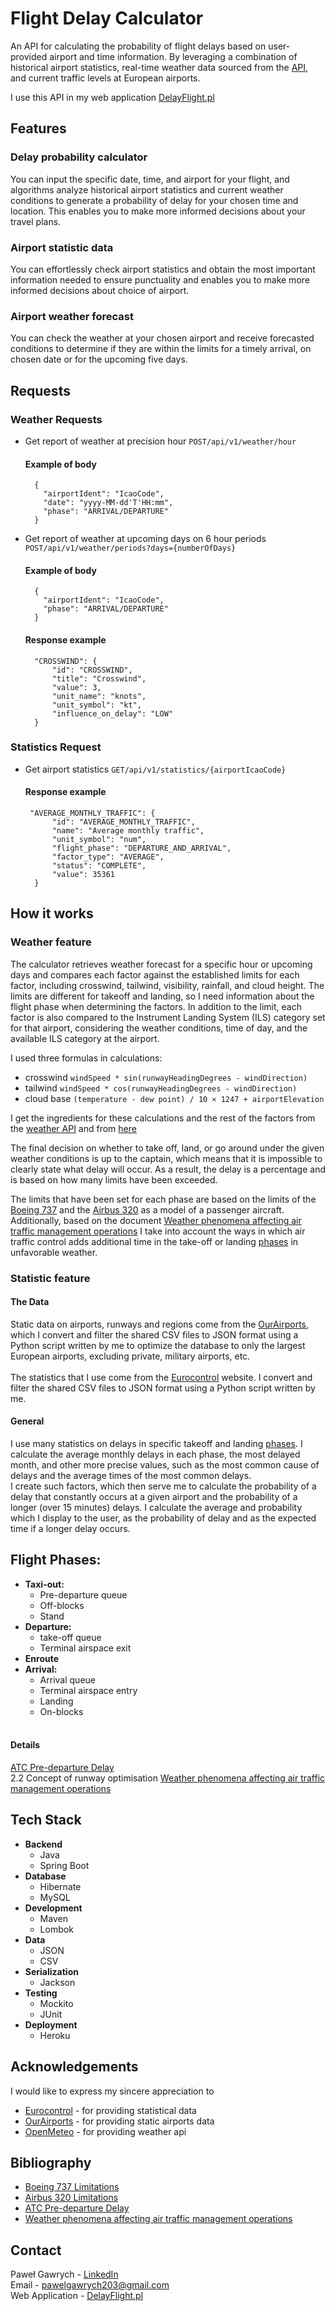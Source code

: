 # Flight Delay Calculator

An API for calculating the probability of flight delays based on user-provided airport and time information. By leveraging a combination of historical airport statistics, real-time weather data sourced from the [API](#acknowledgements), and current traffic levels at European airports.

I use this API in my web application [DelayFlight.pl](https://www.delayflight.pl)

## Features
  ### Delay probability calculator
  You can input the specific date, time, and airport for your flight, and algorithms analyze historical airport statistics and current weather conditions to generate a probability of delay for your chosen time and location. This enables you to make more informed decisions about your travel plans.
  
  ### Airport statistic data
  You can effortlessly check airport statistics and obtain the most important information needed to ensure punctuality and enables you to make more informed decisions about choice of airport.
  
  ### Airport weather forecast
  You can check the weather at your chosen airport and receive forecasted conditions to determine if they are within the limits for a timely arrival, on chosen date or for the upcoming five days.

## Requests
  ### Weather Requests
  * Get report of weather at precision hour `POST/api/v1/weather/hour`
  
    #### Example of body 
    ```
      {
        "airportIdent": "IcaoCode",
        "date": "yyyy-MM-dd'T'HH:mm",
        "phase": "ARRIVAL/DEPARTURE"
      }
    ```
* Get report of weather at upcoming days on 6 hour periods `POST/api/v1/weather/periods?days={numberOfDays}`

  #### Example of body
    ```
      {
        "airportIdent": "IcaoCode",
        "phase": "ARRIVAL/DEPARTURE"
      }
    ```

  #### Response example

  ```
    "CROSSWIND": {
        "id": "CROSSWIND",
        "title": "Crosswind",
        "value": 3,
        "unit_name": "knots",
        "unit_symbol": "kt",
        "influence_on_delay": "LOW"
    }
  ```

### Statistics Request
* Get airport statistics `GET/api/v1/statistics/{airportIcaoCode}`

  #### Response example
  
  ```
   "AVERAGE_MONTHLY_TRAFFIC": {
        "id": "AVERAGE_MONTHLY_TRAFFIC",
        "name": "Average monthly traffic",
        "unit_symbol": "num",
        "flight_phase": "DEPARTURE_AND_ARRIVAL",
        "factor_type": "AVERAGE",
        "status": "COMPLETE",
        "value": 35361
    }
  ```

## How it works
  ### Weather feature
  The calculator retrieves weather forecast for a specific hour or upcoming days and compares each factor against the established limits for each factor, including crosswind, tailwind, visibility, rainfall, and cloud height. The limits are different for takeoff and landing, so I need information about the flight phase when determining the factors. In addition to the limit, each factor is also compared to the Instrument Landing System (ILS) category set for that airport, considering the weather conditions, time of day, and the available ILS category at the airport.

  I used three formulas in calculations:
  * crosswind `windSpeed * sin(runwayHeadingDegrees - windDirection)`
  * tailwind `windSpeed * cos(runwayHeadingDegrees - windDirection)`
  * cloud base `(temperature - dew point) / 10 × 1247 + airportElevation`

  I get the ingredients for these calculations and the rest of the factors from the [weather API](#acknowledgements) and from [here](#the-data)


  The final decision on whether to take off, land, or go around under the given weather conditions is up to the captain, which means that it is impossible to clearly state what delay will occur. As a result, the delay is a percentage and is based on how many limits have been exceeded.

  The limits that have been set for each phase are based on the limits of the [Boeing 737](#bibliography) and the [Airbus 320](#bibliography) as a model of a passenger aircraft.
  Additionally, based on the document [Weather phenomena affecting air traffic management operations](#bibliography) I take into account the ways in which air traffic control adds additional time in the take-off or landing [phases](#flight-phases) in unfavorable weather.


  ### Statistic feature
  #### The Data
  Static data on airports, runways and regions come from the [OurAirports](#acknowledgements), which I convert and filter the shared CSV files to JSON format using a Python script written by me to optimize the database to only the largest European airports, excluding private, military airports, etc.<br/><br/>
  The statistics that I use come from the [Eurocontrol](#acknowledgements) website. I convert and filter the shared CSV files to JSON format using a Python script written by me.
  
  #### General
   I use many statistics on delays in specific takeoff and landing [phases](#flight-phases). I calculate the average monthly delays in each phase, the most delayed month, and other more precise values, such as the most common cause of delays and the average times of the most common delays. <br /> I create such factors, which then serve me to calculate the probability of a delay that constantly occurs at a given airport and the probability of a longer (over 15 minutes) delays. I calculate the average and probability which I display to the user, as the probability of delay and as the expected time if a longer delay occurs.

  ## Flight Phases:
  * **Taxi-out:**
    * Pre-departure queue
    * Off-blocks
    * Stand
  * **Departure:**
    * take-off queue
    * Terminal airspace exit
  * **Enroute**
  * **Arrival:**
    * Arrival queue
    * Terminal airspace entry
    * Landing
    * On-blocks
  <br/> <br/>
  #### Details
  [ATC Pre-departure Delay](#bibliography) <br /> 2.2 Concept of runway optimisation [Weather phenomena affecting air traffic management operations](#bibliography) 

## Tech Stack
* **Backend**
  * Java
  * Spring Boot
* **Database**
  * Hibernate
  * MySQL
* **Development**
  * Maven
  * Lombok
* **Data**
  * JSON
  * CSV
* **Serialization**
  * Jackson
* **Testing**
  * Mockito
  * JUnit
* **Deployment**
  * Heroku

## Acknowledgements
I would like to express my sincere appreciation to 
* [Eurocontrol](https://www.eurocontrol.int) - for providing statistical data
* [OurAirports](https://www.ourairports.com) - for providing static airports data
* [OpenMeteo](www.open-meteo.com) - for providing weather api

## Bibliography
* [Boeing 737 Limitations](http://www.b737.org.uk/limitations.htm)
* [Airbus 320 Limitations](https://wiki.ivao.aero/en/home/training/mediawiki/pending/Airbus_320_Limitations)
* [ATC Pre-departure Delay](https://ansperformance.eu/definition/atc-pre-departure-delay/)
* [Weather phenomena affecting air traffic management operations](https://ansperformance.eu/library/ATXIT_indicator_documentation_mar23.pdf)

## Contact
Paweł Gawrych - [LinkedIn](www.linkedin.com/in/Gawrych) <br/>
Email - pawelgawrych203@gmail.com <br/>
Web Application - [DelayFlight.pl](https://www.delayflight.pl/) <br/>
